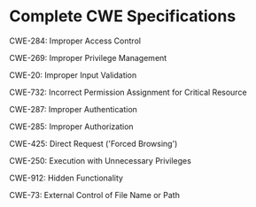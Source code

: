 

# Complete CWE Specifications

CWE-284: Improper Access Control

CWE-269: Improper Privilege Management

CWE-20: Improper Input Validation

CWE-732: Incorrect Permission Assignment for Critical Resource

CWE-287: Improper Authentication

CWE-285: Improper Authorization

CWE-425: Direct Request ('Forced Browsing')

CWE-250: Execution with Unnecessary Privileges

CWE-912: Hidden Functionality

CWE-73: External Control of File Name or Path